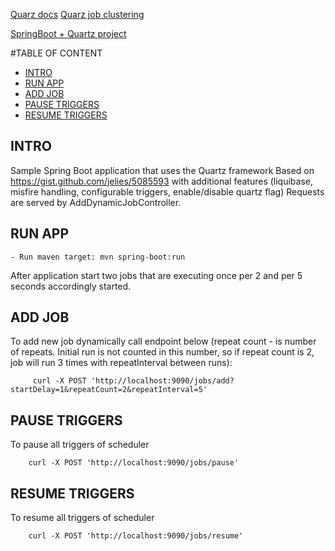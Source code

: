 [Quarz docs](http://www.quartz-scheduler.org/documentation/quartz-2.x/tutorials/)
[Quarz job clustering](http://www.quartz-scheduler.org/documentation/quartz-2.1.x/configuration/ConfigJDBCJobStoreClustering)

[SpringBoot + Quartz project](https://github.com/davidkiss/spring-boot-quartz-demo)

#TABLE OF CONTENT
* [INTRO](#INTRO)
* [RUN APP](#RUN_APP)
* [ADD JOB](#ADD_JOB)
* [PAUSE TRIGGERS](#PAUSE_TRIGGERS)
* [RESUME TRIGGERS](#RESUME_TRIGGERS)

## INTRO <a name="INTRO"/>

Sample Spring Boot application that uses the Quartz framework
Based on https://gist.github.com/jelies/5085593 with additional features (liquibase, misfire handling, configurable triggers, enable/disable quartz flag)
Requests are served by AddDynamicJobController.

## RUN APP <a name="RUN_APP"/>
    - Run maven target: mvn spring-boot:run

After application start two jobs that are executing once per 2 and per 5 seconds accordingly started.

## ADD JOB <a name="ADD_JOB"/>
To add new job dynamically call endpoint below (repeat count - is number of repeats. Initial run is not
counted in this number, so if repeat count is 2, job will run 3 times with repeatInterval between runs):
```
     curl -X POST 'http://localhost:9090/jobs/add?startDelay=1&repeatCount=2&repeatInterval=5'
```

## PAUSE TRIGGERS <a name="PAUSE_TRIGGERS"/>
To pause all triggers of scheduler
```
    curl -X POST 'http://localhost:9090/jobs/pause'
```

## RESUME TRIGGERS <a name="RESUME_TRIGGERS"/>
To resume all triggers of scheduler
```
    curl -X POST 'http://localhost:9090/jobs/resume'
```